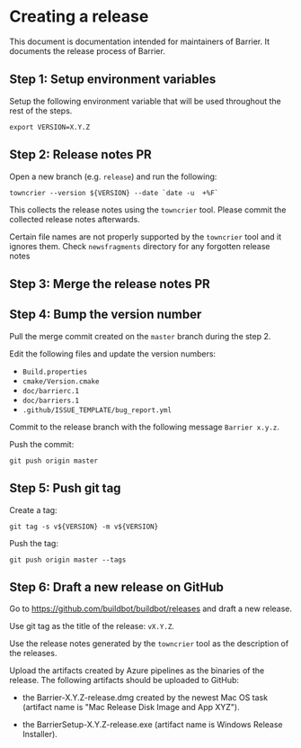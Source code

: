 Creating a release
==================

This document is documentation intended for maintainers of Barrier.
It documents the release process of Barrier.

Step 1: Setup environment variables
-----------------------------------

Setup the following environment variable that will be used throughout the rest of the steps.

    export VERSION=X.Y.Z

Step 2: Release notes PR
------------------------

Open a new branch (e.g. `release`) and run the following:

    towncrier --version ${VERSION} --date `date -u  +%F`

This collects the release notes using the `towncrier` tool. Please commit the collected release
notes afterwards.

Certain file names are not properly supported by the `towncrier` tool and it ignores them.
Check `newsfragments` directory for any forgotten release notes

Step 3: Merge the release notes PR
----------------------------------

Step 4: Bump the version number
-------------------------------

Pull the merge commit created on the `master` branch during the step 2.

Edit the following files and update the version numbers:

 - `Build.properties`
 - `cmake/Version.cmake`
 - `doc/barrierc.1`
 - `doc/barriers.1`
 - `.github/ISSUE_TEMPLATE/bug_report.yml`

Commit to the release branch with the following message `Barrier x.y.z`.

Push the commit:

    git push origin master

Step 5: Push git tag
--------------------

Create a tag:

    git tag -s v${VERSION} -m v${VERSION}

Push the tag:

    git push origin master --tags


Step 6: Draft a new release on GitHub
-------------------------------------

Go to https://github.com/buildbot/buildbot/releases and draft a new release.

Use git tag as the title of the release: `vX.Y.Z`.

Use the release notes generated by the `towncrier` tool as the description of the releases.

Upload the artifacts created by Azure pipelines as the binaries of the release. The following
artifacts should be uploaded to GitHub:

 - the Barrier-X.Y.Z-release.dmg created by the newest Mac OS task (artifact name is
   "Mac Release Disk Image and App XYZ").

 - the BarrierSetup-X.Y.Z-release.exe (artifact name is Windows Release Installer).
